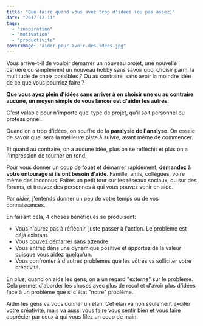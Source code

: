```yaml
---
title: "Que faire quand vous avez trop d'idées (ou pas assez)"
date: "2017-12-11"
tags:
  - "inspiration"
  - "motivation"
  - "productivite"
coverImage: "aider-pour-avoir-des-idees.jpg"
---
```


Vous arrive-t-il de vouloir démarrer un nouveau projet, une nouvelle carrière ou simplement un nouveau hobby sans savoir quoi choisir parmi la multitude de choix possibles ? Ou au contraire, sans avoir la moindre idée de ce que vous pourriez faire ?<!--more-->

**Que vous ayez plein d'idées sans arriver à en choisir une ou au contraire aucune, un moyen simple de vous lancer est d'aider les autres**.

C'est valable pour n'importe quel type de projet, qu'il soit personnel ou professionnel.

Quand on a trop d'idées, on souffre de la **paralysie de l'analyse**. On essaie de savoir quel sera la meilleure piste à suivre, avant même de commencer.

Et quand au contraire, on a aucune idée, plus on se réfléchit et plus on a l'impression de tourner en rond.

Pour vous donner un coup de fouet et démarrer rapidement, **demandez à votre entourage si ils ont besoin d'aide**. Famille, amis, collègues, voire même des inconnus. Faites un petit tour sur les réseaux sociaux, ou sur des forums, et trouvez des personnes à qui vous pouvez venir en aide.

Par _aider_, j'entends donner un peu de votre temps ou de vos connaissances.

En faisant cela, 4 choses bénéfiques se produisent:

- Vous n'aurez pas à réfléchir, juste passer à l'action. Le problème est déjà existant.
- Vous [pouvez démarrer sans attendre](https://www.smartrock.fr/blog/nimporte-quelque-chose/).
- Vous entrez dans une dynamique positive et apportez de la valeur puisque vous aidez quelqu'un.
- Vous confronter à d'autres problèmes que les vôtres va solliciter votre créativité.

En plus, quand on aide les gens, on a un regard "externe" sur le problème. Cela permet d'aborder les choses avec plus de recul et d'avoir plus d'idées face à un problème que si c'état "notre" problème.

Aider les gens va vous donner un élan. Cet élan va non seulement exciter votre créativité, mais va aussi vous faire vous sentir bien et vous faire apprécier par ceux à qui vous filez un coup de main.
